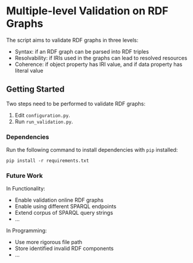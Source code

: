 # Multiple-level Validation on RDF Graphs

The script aims to validate RDF graphs in three levels:
* Syntax: if an RDF graph can be parsed into RDF triples
* Resolvability: if IRIs used in the graphs can lead to resolved resources
* Coherence: if object property has IRI value, and if data property has literal value

## Getting Started
Two steps need to be performed to validate RDF graphs:
1. Edit `configuration.py`. 
2. Run `run_validation.py`.

### Dependencies
Run the following command to install dependencies with `pip` installed:
 
```
pip install -r requirements.txt
```

### Future Work
In Functionality:  
* Enable validation online RDF graphs
* Enable using different SPARQL endpoints
* Extend corpus of SPARQL query strings
* ... 

In Programming:
* Use more rigorous file path 
* Store identified invalid RDF components 
* ...